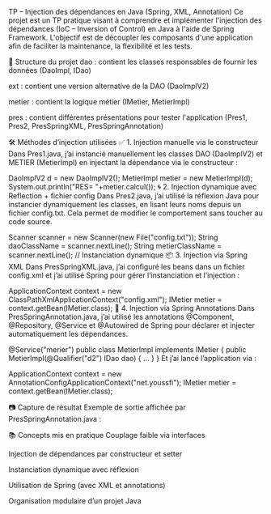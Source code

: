  TP – Injection des dépendances en Java (Spring, XML, Annotation)
Ce projet est un TP pratique visant à comprendre et implémenter l'injection des dépendances (IoC – Inversion of Control) en Java à l'aide de Spring Framework.
L'objectif est de découpler les composants d'une application afin de faciliter la maintenance, la flexibilité et les tests.

📁 Structure du projet
dao : contient les classes responsables de fournir les données (DaoImpl, IDao)

ext : contient une version alternative de la DAO (DaoImplV2)

metier : contient la logique métier (IMetier, MetierImpl)

pres : contient différentes présentations pour tester l'application (Pres1, Pres2, PresSpringXML, PresSpringAnnotation)

🛠️ Méthodes d’injection utilisées
✅ 1. Injection manuelle via le constructeur
Dans Pres1.java, j’ai instancié manuellement les classes DAO (DaoImplV2) et METIER (MetierImpl) en injectant la dépendance via le constructeur :

DaoImplV2 d = new DaoImplV2();
MetierImpl metier = new MetierImpl(d);
System.out.println("RES= "+metier.calcul());
🌀 2. Injection dynamique avec Reflection + fichier config
Dans Pres2.java, j’ai utilisé la réflexion Java pour instancier dynamiquement les classes, en lisant leurs noms depuis un fichier config.txt. Cela permet de modifier le comportement sans toucher au code source.


Scanner scanner = new Scanner(new File("config.txt"));
String daoClassName = scanner.nextLine();
String metierClassName = scanner.nextLine();
// Instanciation dynamique
📦 3. Injection via Spring XML
Dans PresSpringXML.java, j’ai configuré les beans dans un fichier config.xml et j’ai utilisé Spring pour gérer l’instanciation et l’injection :


ApplicationContext context = new ClassPathXmlApplicationContext("config.xml");
IMetier metier = context.getBean(IMetier.class);
🧩 4. Injection via Spring Annotations
Dans PresSpringAnnotation.java, j’ai utilisé les annotations @Component, @Repository, @Service et @Autowired de Spring pour déclarer et injecter automatiquement les dépendances.


@Service("merier")
public class MetierImpl implements IMetier {
    public MetierImpl(@Qualifier("d2") IDao dao) { ... }
}
Et j’ai lancé l’application via :


ApplicationContext context = new AnnotationConfigApplicationContext("net.youssfi");
IMetier metier = context.getBean(IMetier.class);

📷 Capture de résultat
Exemple de sortie affichée par PresSpringAnnotation.java :



📚 Concepts mis en pratique
Couplage faible via interfaces

Injection de dépendances par constructeur et setter

Instanciation dynamique avec réflexion

Utilisation de Spring (avec XML et annotations)

Organisation modulaire d’un projet Java
